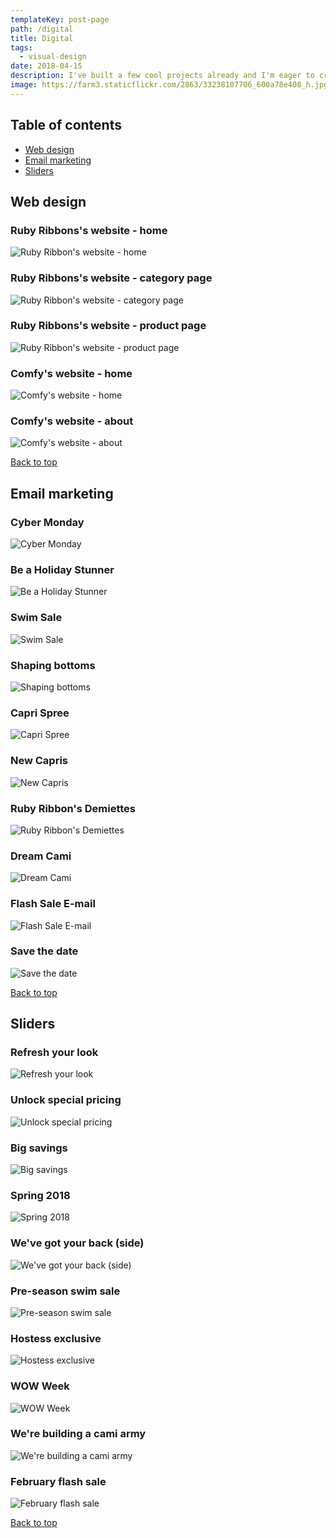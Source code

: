```yaml
---
templateKey: post-page
path: /digital
title: Digital
tags:
  - visual-design
date: 2018-04-15
description: I've built a few cool projects already and I'm eager to create more, combining my visual design skills with focus on user experience! 
image: https://farm3.staticflickr.com/2863/33238107706_600a78e408_h.jpg
---
```


<a id="table-of-contents"></a>
## Table of contents

- [Web design](#web-design)
- [Email marketing](#email-marketing)
- [Sliders](#sliders)

<a id="web-design"></a>
## Web design

### Ruby Ribbons's website - home

![Ruby Ribbon's website - home](/img/vd-digital-rr1.png)

### Ruby Ribbons's website - category page

![Ruby Ribbon's website - category page](/img/vd-digital-rr2.png)

### Ruby Ribbons's website - product page

![Ruby Ribbon's website - product page](/img/vd-digital-rr3.png)

### Comfy's website - home

![Comfy's website - home](https://farm3.staticflickr.com/2863/33238107706_600a78e408_h.jpg)

### Comfy's website - about

![Comfy's website - about](https://farm1.staticflickr.com/620/32896234830_9af87792a8_h.jpg)

<a href="#table-of-contents"><i class="far fa-arrow-alt-circle-up fa-lg"></i> Back to top</a>
<a id="email-marketing"></a>
## Email marketing

### Cyber Monday

![Cyber Monday](/img/vd-email-1.jpg)

### Be a Holiday Stunner

![Be a Holiday Stunner](/img/vd-email-2.jpg)

### Swim Sale

![Swim Sale](/img/vd-email-3.jpg)

### Shaping bottoms

![Shaping bottoms](/img/vd-email-4.jpg)

### Capri Spree

![Capri Spree](/img/vd-email-5.gif)

### New Capris

![New Capris](/img/vd-email-6.jpg)

### Ruby Ribbon's Demiettes

![Ruby Ribbon's Demiettes](/img/vd-email-7.jpg)

### Dream Cami

![Dream Cami](/img/vd-email-8.jpg)

### Flash Sale E-mail

![Flash Sale E-mail](/img/vd-email-9.jpg)

### Save the date

![Save the date](https://farm6.staticflickr.com/5809/21456729876_df5374b2c1_h.jpg)

<a href="#table-of-contents"><i class="far fa-arrow-alt-circle-up fa-lg"></i> Back to top</a>
<a id="sliders"></a>
## Sliders

### Refresh your look

![Refresh your look](/img/vd-sliders-1.jpg)

### Unlock special pricing

![Unlock special pricing](/img/vd-sliders-2.jpg)

### Big savings

![Big savings](/img/vd-sliders-3.jpg)

### Spring 2018

![Spring 2018](/img/vd-sliders-4.jpg)

### We've got your back (side)

![We've got your back (side)](/img/vd-sliders-5.jpg)

### Pre-season swim sale

![Pre-season swim sale](/img/vd-sliders-6.jpg)

### Hostess exclusive

![Hostess exclusive](/img/vd-sliders-7.jpg)

### WOW Week

![WOW Week](/img/vd-sliders-8.jpg)

### We're building a cami army

![We're building a cami army](/img/vd-sliders-9.png)

### February flash sale

![February flash sale](/img/vd-sliders-10.jpg)

<a href="#table-of-contents"><i class="far fa-arrow-alt-circle-up fa-lg"></i> Back to top</a>
